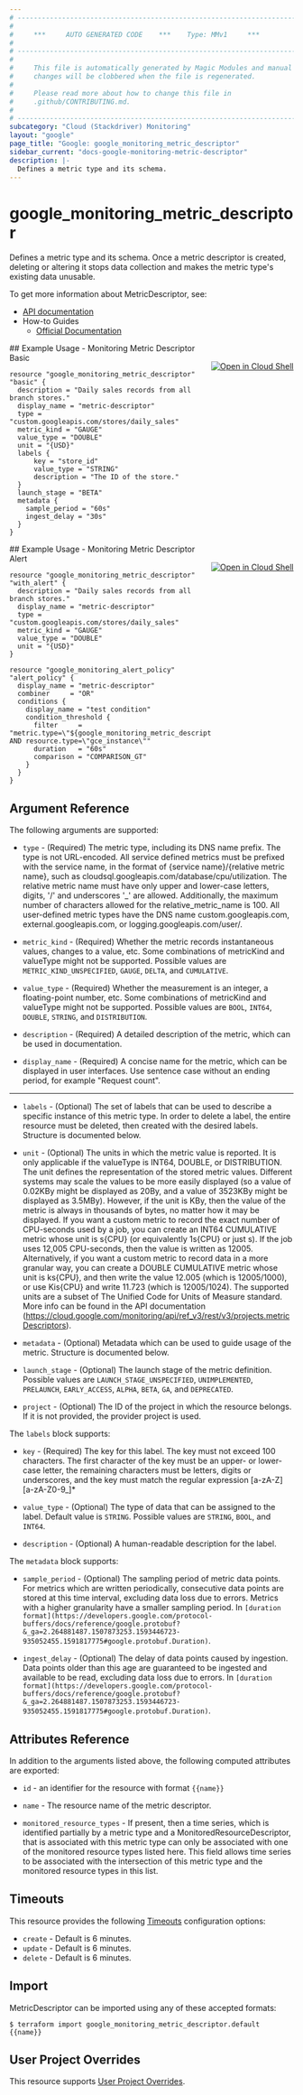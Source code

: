 ```yaml
---
# ----------------------------------------------------------------------------
#
#     ***     AUTO GENERATED CODE    ***    Type: MMv1     ***
#
# ----------------------------------------------------------------------------
#
#     This file is automatically generated by Magic Modules and manual
#     changes will be clobbered when the file is regenerated.
#
#     Please read more about how to change this file in
#     .github/CONTRIBUTING.md.
#
# ----------------------------------------------------------------------------
subcategory: "Cloud (Stackdriver) Monitoring"
layout: "google"
page_title: "Google: google_monitoring_metric_descriptor"
sidebar_current: "docs-google-monitoring-metric-descriptor"
description: |-
  Defines a metric type and its schema.
---
```


# google\_monitoring\_metric\_descriptor

Defines a metric type and its schema. Once a metric descriptor is created, deleting or altering it stops data collection and makes the metric type's existing data unusable.


To get more information about MetricDescriptor, see:

* [API documentation](https://cloud.google.com/monitoring/api/ref_v3/rest/v3/projects.metricDescriptors)
* How-to Guides
    * [Official Documentation](https://cloud.google.com/monitoring/custom-metrics/)

<div class = "oics-button" style="float: right; margin: 0 0 -15px">
  <a href="https://console.cloud.google.com/cloudshell/open?cloudshell_git_repo=https%3A%2F%2Fgithub.com%2Fterraform-google-modules%2Fdocs-examples.git&cloudshell_working_dir=monitoring_metric_descriptor_basic&cloudshell_image=gcr.io%2Fgraphite-cloud-shell-images%2Fterraform%3Alatest&open_in_editor=main.tf&cloudshell_print=.%2Fmotd&cloudshell_tutorial=.%2Ftutorial.md" target="_blank">
    <img alt="Open in Cloud Shell" src="//gstatic.com/cloudssh/images/open-btn.svg" style="max-height: 44px; margin: 32px auto; max-width: 100%;">
  </a>
</div>
## Example Usage - Monitoring Metric Descriptor Basic


```hcl
resource "google_monitoring_metric_descriptor" "basic" {
  description = "Daily sales records from all branch stores."
  display_name = "metric-descriptor"
  type = "custom.googleapis.com/stores/daily_sales"
  metric_kind = "GAUGE"
  value_type = "DOUBLE"
  unit = "{USD}"
  labels {
      key = "store_id"
      value_type = "STRING"
      description = "The ID of the store."
  }
  launch_stage = "BETA"
  metadata {
    sample_period = "60s"
    ingest_delay = "30s"
  }
}
```
<div class = "oics-button" style="float: right; margin: 0 0 -15px">
  <a href="https://console.cloud.google.com/cloudshell/open?cloudshell_git_repo=https%3A%2F%2Fgithub.com%2Fterraform-google-modules%2Fdocs-examples.git&cloudshell_working_dir=monitoring_metric_descriptor_alert&cloudshell_image=gcr.io%2Fgraphite-cloud-shell-images%2Fterraform%3Alatest&open_in_editor=main.tf&cloudshell_print=.%2Fmotd&cloudshell_tutorial=.%2Ftutorial.md" target="_blank">
    <img alt="Open in Cloud Shell" src="//gstatic.com/cloudssh/images/open-btn.svg" style="max-height: 44px; margin: 32px auto; max-width: 100%;">
  </a>
</div>
## Example Usage - Monitoring Metric Descriptor Alert


```hcl
resource "google_monitoring_metric_descriptor" "with_alert" {
  description = "Daily sales records from all branch stores."
  display_name = "metric-descriptor"
  type = "custom.googleapis.com/stores/daily_sales"
  metric_kind = "GAUGE"
  value_type = "DOUBLE"
  unit = "{USD}"
}

resource "google_monitoring_alert_policy" "alert_policy" {
  display_name = "metric-descriptor"
  combiner     = "OR"
  conditions {
    display_name = "test condition"
    condition_threshold {
      filter     = "metric.type=\"${google_monitoring_metric_descriptor.with_alert.type}\" AND resource.type=\"gce_instance\""
      duration   = "60s"
      comparison = "COMPARISON_GT"
    }
  }
}
```

## Argument Reference

The following arguments are supported:


* `type` -
  (Required)
  The metric type, including its DNS name prefix. The type is not URL-encoded. All service defined metrics must be prefixed with the service name, in the format of {service name}/{relative metric name}, such as cloudsql.googleapis.com/database/cpu/utilization. The relative metric name must have only upper and lower-case letters, digits, '/' and underscores '_' are allowed. Additionally, the maximum number of characters allowed for the relative_metric_name is 100. All user-defined metric types have the DNS name custom.googleapis.com, external.googleapis.com, or logging.googleapis.com/user/.

* `metric_kind` -
  (Required)
  Whether the metric records instantaneous values, changes to a value, etc. Some combinations of metricKind and valueType might not be supported.
  Possible values are `METRIC_KIND_UNSPECIFIED`, `GAUGE`, `DELTA`, and `CUMULATIVE`.

* `value_type` -
  (Required)
  Whether the measurement is an integer, a floating-point number, etc. Some combinations of metricKind and valueType might not be supported.
  Possible values are `BOOL`, `INT64`, `DOUBLE`, `STRING`, and `DISTRIBUTION`.

* `description` -
  (Required)
  A detailed description of the metric, which can be used in documentation.

* `display_name` -
  (Required)
  A concise name for the metric, which can be displayed in user interfaces. Use sentence case without an ending period, for example "Request count".


- - -


* `labels` -
  (Optional)
  The set of labels that can be used to describe a specific instance of this metric type. In order to delete a label, the entire resource must be deleted, then created with the desired labels.
  Structure is documented below.

* `unit` -
  (Optional)
  The units in which the metric value is reported. It is only applicable if the
  valueType is INT64, DOUBLE, or DISTRIBUTION. The unit defines the representation of
  the stored metric values.
  Different systems may scale the values to be more easily displayed (so a value of
  0.02KBy might be displayed as 20By, and a value of 3523KBy might be displayed as
  3.5MBy). However, if the unit is KBy, then the value of the metric is always in
  thousands of bytes, no matter how it may be displayed.
  If you want a custom metric to record the exact number of CPU-seconds used by a job,
  you can create an INT64 CUMULATIVE metric whose unit is s{CPU} (or equivalently
  1s{CPU} or just s). If the job uses 12,005 CPU-seconds, then the value is written as
  12005.
  Alternatively, if you want a custom metric to record data in a more granular way, you
  can create a DOUBLE CUMULATIVE metric whose unit is ks{CPU}, and then write the value
  12.005 (which is 12005/1000), or use Kis{CPU} and write 11.723 (which is 12005/1024).
  The supported units are a subset of The Unified Code for Units of Measure standard.
  More info can be found in the API documentation
  (https://cloud.google.com/monitoring/api/ref_v3/rest/v3/projects.metricDescriptors).

* `metadata` -
  (Optional)
  Metadata which can be used to guide usage of the metric.
  Structure is documented below.

* `launch_stage` -
  (Optional)
  The launch stage of the metric definition.
  Possible values are `LAUNCH_STAGE_UNSPECIFIED`, `UNIMPLEMENTED`, `PRELAUNCH`, `EARLY_ACCESS`, `ALPHA`, `BETA`, `GA`, and `DEPRECATED`.

* `project` - (Optional) The ID of the project in which the resource belongs.
    If it is not provided, the provider project is used.


The `labels` block supports:

* `key` -
  (Required)
  The key for this label. The key must not exceed 100 characters. The first character of the key must be an upper- or lower-case letter, the remaining characters must be letters, digits or underscores, and the key must match the regular expression [a-zA-Z][a-zA-Z0-9_]*

* `value_type` -
  (Optional)
  The type of data that can be assigned to the label.
  Default value is `STRING`.
  Possible values are `STRING`, `BOOL`, and `INT64`.

* `description` -
  (Optional)
  A human-readable description for the label.

The `metadata` block supports:

* `sample_period` -
  (Optional)
  The sampling period of metric data points. For metrics which are written periodically, consecutive data points are stored at this time interval, excluding data loss due to errors. Metrics with a higher granularity have a smaller sampling period. In `[duration format](https://developers.google.com/protocol-buffers/docs/reference/google.protobuf?&_ga=2.264881487.1507873253.1593446723-935052455.1591817775#google.protobuf.Duration)`.

* `ingest_delay` -
  (Optional)
  The delay of data points caused by ingestion. Data points older than this age are guaranteed to be ingested and available to be read, excluding data loss due to errors. In `[duration format](https://developers.google.com/protocol-buffers/docs/reference/google.protobuf?&_ga=2.264881487.1507873253.1593446723-935052455.1591817775#google.protobuf.Duration)`.

## Attributes Reference

In addition to the arguments listed above, the following computed attributes are exported:

* `id` - an identifier for the resource with format `{{name}}`

* `name` -
  The resource name of the metric descriptor.

* `monitored_resource_types` -
  If present, then a time series, which is identified partially by a metric type and a MonitoredResourceDescriptor, that is associated with this metric type can only be associated with one of the monitored resource types listed here. This field allows time series to be associated with the intersection of this metric type and the monitored resource types in this list.


## Timeouts

This resource provides the following
[Timeouts](/docs/configuration/resources.html#timeouts) configuration options:

- `create` - Default is 6 minutes.
- `update` - Default is 6 minutes.
- `delete` - Default is 6 minutes.

## Import


MetricDescriptor can be imported using any of these accepted formats:

```
$ terraform import google_monitoring_metric_descriptor.default {{name}}
```

## User Project Overrides

This resource supports [User Project Overrides](https://www.terraform.io/docs/providers/google/guides/provider_reference.html#user_project_override).
